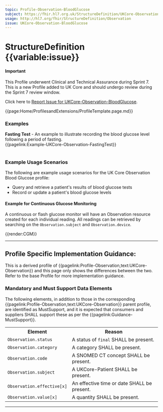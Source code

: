 ```yaml
---
topic: Profile-Observation-BloodGlucose
subject: https://fhir.hl7.org.uk/StructureDefinition/UKCore-Observation-BloodGlucose
usage: http://hl7.org/fhir/StructureDefinition/Observation
issue: UKCore-Observation-BloodGlucose
---
```


# StructureDefinition {{variable:issue}}

<div id="newAsset" markdown="span" class="alert alert-success" role="alert"><h4><i class="fa fa-star"></i> Important</h4>

This Profile underwent Clinical and Technical Assurance during Sprint 7. This is a new Profile added to UK Core and should undergo review during the Sprint 7 review window.

Click here to <a href="https://simplifier.net/HL7FHIRUKCoreR4/UKCore-Observation-BloodGlucose/~issues?level=File">Report Issue for UKCore-Observation-BloodGlucose</a>.
</div>

<nocheck>
{{page:Home/ProfilesandExtensions/ProfileTemplate.page.md}}

<div id="Examples" class="tabcontent">
  <h3>Examples</h3>
<b>Fasting Test</b> - An example to illustrate recording the blood glucose level following a period of fasting.<br/>
{{pagelink:Example-UKCore-Observation-FastingTest}}<br><br>
</div>
</nocheck>


<div id="ProfileGuidance">

### Example Usage Scenarios ###
The following are example usage scenarios for the UK Core Observation Blood Glucose profile:

- Query and retrieve a patient's results of blood glucose tests
- Record or update a patient's blood glucose levels

#### Example for Continuous Glucose Monitoring
A continuous or flash glucose monitor will have an Observation resource created for each individual reading. All readings can be retrieved by searching on the `Observation.subject` and `Observation.device`.

{{render:CGM}}

<hr class="thickline">

## Profile Specific Implementation Guidance: ##

This is a derived profile of {{pagelink:Profile-Observation,text:UKCore-Observation}} and this page only shows the differences between the two. Refer to the base Profile for more implementation guidance.

### Mandatory and Must Support Data Elements

The following elements, in addition to those in the corresponding {{pagelink:Profile-Observation,text:UKCore-Observation}} parent profile, are identified as MustSupport, and it is expected that consumers and suppliers SHALL support these as per the {{pagelink:Guidance-MustSupport}}.

<table class="assets" title="MustSupport element list">
<tr>
<th class="width30">Element</th>
<th class="width70">Reason</th>
</tr>
<tr>
<td><code>Observation.status</code></td>
<td>A status of <code>final</code> SHALL be present.</td>
</tr>
<tr>
<td><code>Observation.category</code></td>
<td>A category SHALL be present.</td>
</tr>
<tr>
<td><code>Observation.code</code></td>
<td>A SNOMED CT concept SHALL be present.</td>
</tr>
<tr>
<td><code>Observation.subject</code></td>
<td>A UKCore-Patient SHALL be present.</td>
</tr>
<tr>
<td><code>Observation.effective[x]</code></td>
<td>An effective time or date SHALL be present.</td>
</tr>
<tr>
<td><code>Observation.value[x]</code></td>
<td>A quantity SHALL be present.</td>
</tr>
</table>
</div>

---
